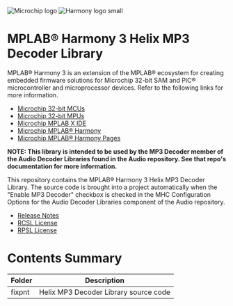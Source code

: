 ![Microchip logo](https://raw.githubusercontent.com/wiki/Microchip-MPLAB-Harmony/Microchip-MPLAB-Harmony.github.io/images/microchip_logo.png)
![Harmony logo small](https://raw.githubusercontent.com/wiki/Microchip-MPLAB-Harmony/Microchip-MPLAB-Harmony.github.io/images/microchip_mplab_harmony_logo_small.png)

# MPLAB® Harmony 3 Helix MP3 Decoder Library

MPLAB® Harmony 3 is an extension of the MPLAB® ecosystem for creating
embedded firmware solutions for Microchip 32-bit SAM and PIC® microcontroller
and microprocessor devices.  Refer to the following links for more information.

- [Microchip 32-bit MCUs](https://www.microchip.com/design-centers/32-bit)
- [Microchip 32-bit MPUs](https://www.microchip.com/design-centers/32-bit-mpus)
- [Microchip MPLAB X IDE](https://www.microchip.com/mplab/mplab-x-ide)
- [Microchip MPLAB® Harmony](https://www.microchip.com/mplab/mplab-harmony)
- [Microchip MPLAB® Harmony Pages](https://microchip-mplab-harmony.github.io/)

**NOTE: This library is intended to be used by the MP3 Decoder member of the Audio Decoder Libraries found in the Audio repository.  See that repo's documentation for more information.**

This repository contains the MPLAB® Harmony 3 Helix MP3 Decoder Library.
The source code is brought into a project automatically when the "Enable MP3 Decoder" checkbox is checked in the MHC Configuration Options for the Audio Decoder Libraries component of the Audio repository.

- [Release Notes](./release_notes.md)
- [RCSL License](./fixpnt/RCSL.txt)
- [RPSL License](./fixpnt/RPSL.txt)

# Contents Summary

| Folder     | Description                                               |
| ---        | ---                                                       |
| fixpnt     | Helix MP3 Decoder Library source code      |


